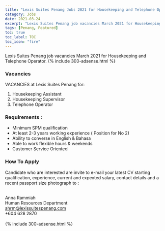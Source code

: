 ```yaml
---
title: "Lexis Suites Penang Jobs 2021 for Housekeeping and Telephone Operator" 
category: Jobs 
date: 2021-03-24
excerpt: "Lexis Suites Penang job vacancies March 2021 for Housekeeping and Telephone Operator." 
tags: [Penang, Featured] 
toc: true 
toc_label: TOC 
toc_icon: "fire" 
--- 
```


Lexis Suites Penang job vacancies March 2021 for Housekeeping and Telephone Operator.
{% include 300-adsense.html %} 

### Vacancies
VACANCIES at Lexis Suites Penang for:

1. Housekeeping Assistant
2. Housekeeping Supervisor
3. Telephone Operator

### Requirements :
- Minimum SPM qualification
- At least 2-3 years working experience ( Position for No 2)
- Ability to converse in English & Bahasa
- Able to work flexible hours & weekends
- Customer Service Oriented

### How To Apply
Candidate who are interested are invite to e-mail your latest CV starting qualification, experience, current and expexted salary, contact details and a recent passport size photograph to :<br/><br/>

Anna Rammiah<br/>
Human Resources Department<br/>
ahrm@lexissuitespenang.com<br/>
+604 628 2870<br/><br/>
{% include 300-adsense.html %} 